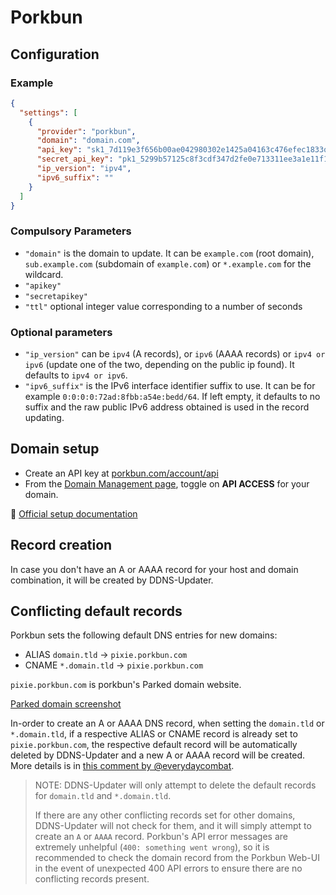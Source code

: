 # Porkbun

## Configuration

### Example

```json
{
  "settings": [
    {
      "provider": "porkbun",
      "domain": "domain.com",
      "api_key": "sk1_7d119e3f656b00ae042980302e1425a04163c476efec1833q3cb0w54fc6f5022",
      "secret_api_key": "pk1_5299b57125c8f3cdf347d2fe0e713311ee3a1e11f11a14942b26472593e35368",
      "ip_version": "ipv4",
      "ipv6_suffix": ""
    }
  ]
}
```

### Compulsory Parameters

- `"domain"` is the domain to update. It can be `example.com` (root domain), `sub.example.com` (subdomain of `example.com`) or `*.example.com` for the wildcard.
- `"apikey"`
- `"secretapikey"`
- `"ttl"` optional integer value corresponding to a number of seconds

### Optional parameters

- `"ip_version"` can be `ipv4` (A records), or `ipv6` (AAAA records) or `ipv4 or ipv6` (update one of the two, depending on the public ip found). It defaults to `ipv4 or ipv6`.
- `"ipv6_suffix"` is the IPv6 interface identifier suffix to use. It can be for example `0:0:0:0:72ad:8fbb:a54e:bedd/64`. If left empty, it defaults to no suffix and the raw public IPv6 address obtained is used in the record updating.

## Domain setup

- Create an API key at [porkbun.com/account/api](https://porkbun.com/account/api)
- From the [Domain Management page](https://porkbun.com/account/domainsSpeedy), toggle on **API ACCESS** for your domain.

💁 [Official setup documentation](https://kb.porkbun.com/article/190-getting-started-with-the-porkbun-dns-api)

## Record creation

In case you don't have an A or AAAA record for your host and domain combination, it will be created by DDNS-Updater.

## Conflicting default records

Porkbun sets the following default DNS entries for new domains:

- ALIAS `domain.tld` -> `pixie.porkbun.com`
- CNAME `*.domain.tld` -> `pixie.porkbun.com`

`pixie.porkbun.com` is porkbun's Parked domain website.

[Parked domain screenshot](https://github.com/user-attachments/assets/d73c4fbd-f6a9-48c9-9dcb-01818541ceb1)

In-order to create an A or AAAA DNS record, when setting the `domain.tld` or `*.domain.tld`, if a respective ALIAS or CNAME record is already set to `pixie.porkbun.com`, the respective default record will be automatically deleted by DDNS-Updater and a new A or AAAA record will be created.
More details is in [this comment by @everydaycombat](https://github.com/qdm12/ddns-updater/issues/546#issuecomment-1773960193).

>NOTE: DDNS-Updater will only attempt to delete the default records for `domain.tld` and `*.domain.tld`.
>
>If there are any other conflicting records set for other domains, DDNS-Updater will not check for them, and it will simply attempt to create an `A` or `AAAA` record.
>Porkbun's API error messages are extremely unhelpful (`400: something went wrong`), so it is recommended to check the domain record from the Porkbun Web-UI in the event of unexpected 400 API errors to ensure there are no conflicting records present.
